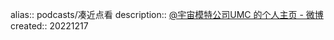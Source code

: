 alias:: podcasts/凑近点看
description:: [@宇宙模特公司UMC 的个人主页 - 微博](https://weibo.com/u/7509382049)
created:: 20221217
